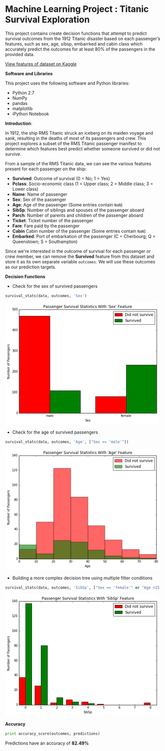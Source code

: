 # Machine Learning Project : Titanic Survival Exploration 
This project contains create decision functions that attempt to predict survival outcomes from the 1912 Titanic disaster based on each passenger’s features, such as sex, age, sibsp, embarrked and cabin class which accurately predict the outcomes for at least 80% of the passengers in the provided data.

[View features of dataset on Kaggle](https://www.kaggle.com/c/titanic/data)

**Software and Libraries**

This project uses the following software and Python libraries:

- Python 2.7
- NumPy
- pandas
- matplotlib
- iPython Notebook

**Introduction**:

In 1912, the ship RMS Titanic struck an iceberg on its maiden voyage and sank, resulting in the deaths of most of its passengers and crew. This project explores a subset of the RMS Titanic passenger manifest to determine which features best predict whether someone survived or did not survive.

From a sample of the RMS Titanic data, we can see the various features present for each passenger on the ship:
- **Survived**: Outcome of survival (0 = No; 1 = Yes)
- **Pclass**: Socio-economic class (1 = Upper class; 2 = Middle class; 3 = Lower class)
- **Name**: Name of passenger
- **Sex**: Sex of the passenger
- **Age**: Age of the passenger (Some entries contain `NaN`)
- **SibSp**: Number of siblings and spouses of the passenger aboard
- **Parch**: Number of parents and children of the passenger aboard
- **Ticket**: Ticket number of the passenger
- **Fare**: Fare paid by the passenger
- **Cabin** Cabin number of the passenger (Some entries contain `NaN`)
- **Embarked**: Port of embarkation of the passenger (C = Cherbourg; Q = Queenstown; S = Southampton)

Since we're interested in the outcome of survival for each passenger or crew member, we can remove the **Survived** feature from this dataset and store it as its own separate variable `outcomes`. We will use these outcomes as our prediction targets. 

**Decision Functions**
- Check for the sex of survived passengers
```python
survival_stats(data, outcomes, 'Sex')
```
![png](extras/output_13_0.png)
- Check for the age of survived passengers
```python
survival_stats(data, outcomes, 'Age', ["Sex == 'male'"])
```
![png](extras/output_20_0.png)
- Building a more complex decision tree using multiple filter conditions
```python
survival_stats(data, outcomes, 'SibSp', ["Sex == 'female'" or "Age <15 " and "Pclass=3" and "Embarked != 'S' "])
```
![png](extras/output_27_0.png)

**Accuracy**
```python
print accuracy_score(outcomes, predictions)
```
Predictions have an accuracy of **82.49%**
